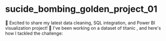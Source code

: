 # sucide_bombing_golden_project_01
🚀 Excited to share my latest data cleaning, SQL integration, and Power BI visualization project! 🚀 I've been working on a dataset of titanic , and here's how I tackled the challenge:
